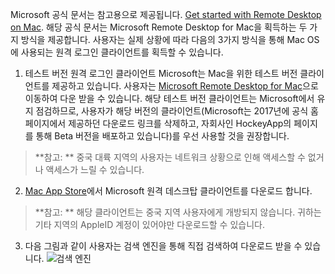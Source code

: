 ﻿Microsoft 공식 문서는 참고용으로 제공됩니다. [Get started with Remote Desktop on Mac](https://docs.microsoft.com/en-us/windows-server/remote/remote-desktop-services/clients/remote-desktop-mac). 해당 공식 문서는 Microsoft Remote Desktop for Mac을 획득하는 두 가지 방식을 제공합니다. 사용자는 실제 상황에 따라 다음의 3가지 방식을 통해 Mac OS에 사용되는 원격 로그인 클라이언트를 획득할 수 있습니다.
 1. 테스트 버전 원격 로그인 클라이언트
Microsoft는 Mac을 위한 테스트 버전 클라이언트를 제공하고 있습니다. 사용자는 [Microsoft Remote Desktop for Mac](https://rink.hockeyapp.net/apps/5e0c144289a51fca2d3bfa39ce7f2b06/)으로 이동하여 다운 받을 수 있습니다. 해당 테스트 버전 클라이언트는 Microsoft에서 유지 점검하므로, 사용자가 해당 버전의 클라이언트(Microsoft는 2017년에 공식 홈페이지에서 제공하던 다운로드 링크를 삭제하고, 자회사인 HockeyApp의 페이지를 통해 Beta 버전을 배포하고 있습니다)를 우선 사용할 것을 권장합니다.
> **참고: **
> 중국 대륙 지역의 사용자는 네트워크 상황으로 인해 액세스할 수 없거나 액세스가 느릴 수 있습니다.
 2. [Mac App Store](https://itunes.apple.com/us/app/microsoft-remote-desktop/id715768417)에서 Microsoft 원격 데스크탑 클라이언트를 다운로드 합니다.
> **참고: **
> 해당 클라이언트는 중국 지역 사용자에게 개방되지 않습니다. 귀하는 기타 지역의 AppleID 계정이 있어야만 다운로드할 수 있습니다.
 3. 다음 그림과 같이 사용자는 검색 엔진을 통해 직접 검색하여 다운로드 받을 수 있습니다.
![검색 엔진](https://mc.qcloudimg.com/static/img/8a149e8858af5a29894436f4138c3fbb/image.png)
